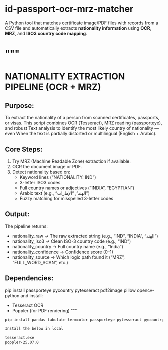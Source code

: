 # id-passport-ocr-mrz-matcher

A Python tool that matches certificate image/PDF files with records from a CSV file and automatically extracts **nationality information** using **OCR**, **MRZ**, and **ISO3 country code mapping**.

"""
======================
NATIONALITY EXTRACTION PIPELINE (OCR + MRZ)
======================

Purpose:
--------
To extract the nationality of a person from scanned certificates, passports, or visas.
This script combines OCR (Tesseract), MRZ reading (passporteye), and robust
Text analysis to identify the most likely country of nationality — even
When the text is partially distorted or multilingual (English + Arabic).

Core Steps:
------------
1. Try MRZ (Machine Readable Zone) extraction if available.
2. OCR the document image or PDF.
3. Detect nationality based on:
   - Keyword lines (“NATIONALITY: IND”)
   - 3-letter ISO3 codes
   - Full country names or adjectives (“INDIA”, “EGYPTIAN”)
   - Arabic text (e.g., “الهند”, “الإمارات”)
   - Fuzzy matching for misspelled 3-letter codes

Output:
--------
The pipeline returns:
- nationality_raw         → The raw extracted string (e.g., “IND”, “INDIA”, “الهند”)
- nationality_iso3        → Clean ISO-3 country code (e.g., “IND”)
- nationality_country     → Full country name (e.g., “India”)
- nationality_confidence  → Confidence score (0–1)
- nationality_source      → Which logic path found it (“MRZ”, “FULL_WORD_SCAN”, etc.)

Dependencies:
-------------
pip install passporteye pycountry pytesseract pdf2image pillow opencv-python
and install:
- Tesseract OCR
- Poppler (for PDF rendering)
"""

```bash
pip install pandas tabulate termcolor passporteye pytesseract pycountry pdf2image pillow opencv-python

Install the below in local

tesseract.exe
poppler-25.07.0
